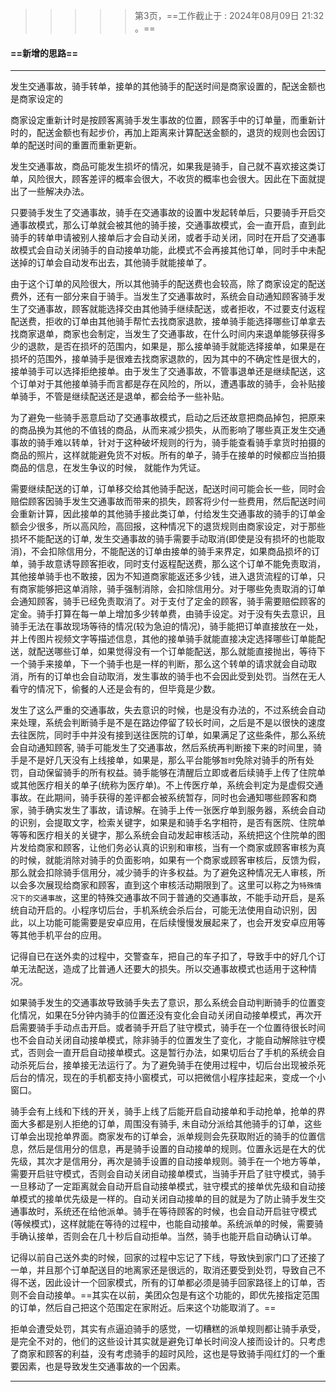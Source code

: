 > > > > > 第3页，==工作截止于 : 2024年08月09日 21:32 。==

#### ==新增的思路==

----

发生交通事故，骑手转单，接单的其他骑手的配送时间是商家设置的，配送金额也是商家设定的

商家设定重新计时是按顾客离骑手发生事故的位置，顾客手中的订单量，而重新计时的，配送金额也有起步价，再加上距离来计算配送金额的，退货的规则也会因订单的配送时间的重置而重新更新。

发生交通事故，商品可能发生损坏的情况，如果我是骑手，自己就不喜欢接这类订单，风险很大，顾客差评的概率会很大，不收货的概率也会很大。因此在下面就提出了一些解决办法。

只要骑手发生了交通事故，骑手在交通事故的设置中发起转单后，只要骑手开启交通事故模式，那么订单就会被其他的骑手接，交通事故模式，会一直开启，直到此骑手的转单申请被别人接单后才会自动关闭，或者手动关闭，同时在开启了交通事故模式会自动关闭骑手的自动接单功能，此模式不会再接其他订单，同时手中未配送掉的订单会自动发布出去，其他骑手就能接单了。

由于这个订单的风险很大，所以其他骑手的配送费也会较高，除了商家设定的配送费外，还有一部分来自于骑手。当发生了交通事故时，系统会自动通知顾客骑手发生了交通事故，顾客就能选择交由其他骑手继续配送，或者拒收，不过要支付返程配送费，拒收的订单由其他骑手帮忙去找商家退款，接单骑手能选择哪些订单拿去找商家退单，商家也会制定，当发生了交通事故，在什么时间内来退单能够获得多少的退款，是否在损坏的范围内，如果是，那么接单骑手就能选择接单，如果是在损坏的范围外，接单骑手是很难去找商家退款的，因为其中的不确定性是很大的，接单骑手可以选择拒绝接单。由于发生了交通事故，不管事退单还是继续配送，这个订单对于其他接单骑手而言都是存在风险的，所以，遭遇事故的骑手，会补贴接单骑手，不管是继续配送还是退单，都会给予一些补贴。

为了避免一些骑手恶意启动了交通事故模式，启动之后还故意把商品掉包，把原来的商品换为其他的不值钱的商品，从而来减少损失，从而影响了哪些真正发生交通事故的骑手难以转单，针对于这种破坏规则的行为，骑手能查看骑手拿货时拍摄的商品的照片，这样就能避免货不对板。所有的单子，骑手在接单的时候都应当拍摄商品的信息，在发生争议的时候， 就能作为凭证。

需要继续配送的订单，订单移交给其他骑手配送，配送时间可能会长一些，同时会赔偿顾客因骑手发生交通事故而带来的损失，顾客将少付一些费用，然后配送时间会重新计算，因此接单的其他骑手接此类订单，付给发生交通事故的骑手的订单金额会少很多，所以高风险，高回报，这种情况下的退货规则由商家设定，对于那些损坏不能配送的订单, 发生交通事故的骑手需要手动取消(即使是没有损坏的也能取消)，不会扣除信用分，不能配送的订单由接单的骑手来界定，如果商品损坏的订单，骑手故意诱导顾客拒收，同时支付返程配送费，那么这个订单不能免责取消，其他接单骑手也不敢接，因为不知道商家能返还多少钱，进入退货流程的订单，只有商家能够把这单消除，骑手强制消除，会扣除信用分。对于哪些免责取消的订单会通知顾客，骑手已经免责取消了。对于支付了定金的顾客，骑手需要赔偿顾客的定金。骑手打算在每一单上增加多少转单费，由骑手设定。对于没有失去意识，且骑手无法在事故现场等待的情况(较为急迫的情况)，骑手能把订单直接放在一处，并上传图片视频文字等描述信息，其他的接单骑手就能直接决定选择哪些订单能配送，就配送哪些订单，如果觉得没有一个订单能配送，那么就能直接抛出，等待下一个骑手来接单，下一个骑手也是一样的判断，那么这个转单的请求就会自动取消，所有的订单也会自动取消，发生事故的骑手也不会因此受到处罚。当然在无人看守的情况下，偷餐的人还是会有的，但毕竟是少数。

发生了这么严重的交通事故，失去意识的时候，也是没有办法的，不过系统会自动来处理，系统会判断骑手是不是在路边停留了较长时间，之后是不是以很快的速度去往医院，同时手中并没有接到送往医院的订单，如果满足了这些条件，那么系统会自动通知顾客, 骑手可能发生了交通事故，然后系统再判断接下来的时间里，骑手是不是好几天没有上线接单，如果是，那么平台能够`暂时`免除对骑手的所有处罚，自动保留骑手的所有权益。骑手能够在清醒后立即或者后续骑手上传了住院单或其他医疗相关的单子(统称为医疗单)。不上传医疗单，系统会判定为是虚假交通事故。在此期间，骑手获得的差评都会被系统暂存，同时也会通知哪些顾客和商家，骑手确实发生了事故，请谅解。在骑手上传一张医疗单到服务器，系统会自动的识别，会提取文字，检索关键字，如果是和骑手名字相符，是否有医院、住院单等等和医疗相关的关键字，那么系统会自动发起审核活动，系统把这个住院单的图片发给商家和顾客，让他们务必认真的识别和审核，当有一个商家或顾客审核为真的时候，就能消除对骑手的负面影响，如果有一个商家或顾客审核后，反馈为假，那么就会扣除骑手信用分，减少骑手的许多权益。为了避免这种情况无人审核，所以会多次展现给商家和顾客，直到这个审核活动期限到了。这里可以称之为`特殊情况下的交通事故`，这里的特殊交通事故不同于普通的交通事故，不能手动开启，是系统自动开启的。小程序切后台，手机系统会杀后台，可能无法使用自动识别，因此，以上功能可能需要是安卓应用，在后续慢慢发展起来了，也会开发安卓应用等等其他手机平台的应用。

记得自已在送外卖的过程中，交警查车，把自己的车子扣了，导致手中的好几个订单无法配送，造成了比普通人还要大的损失。所以交通事故模式也适用于这种情况。

如果骑手发生的交通事故导致骑手失去了意识，那么系统会自动判断骑手的位置变化情况，如果在5分钟内骑手的位置还没有变化会自动关闭自动接单模式，再次开启需要骑手手动点击开启。或者骑手开启了驻守模式，骑手在一个位置待很长时间也不会自动关闭自动接单模式，除非骑手的位置发生了变化，才能自动解除驻守模式，否则会一直开启自动接单模式。这是暂行办法，如果切后台了手机的系统会自动杀死后台，接单接无法运行了。为了避免骑手在使用过程中，切后台出现被杀死后台的情况，现在的手机都支持小窗模式，可以把微信小程序挂起来，变成一个小窗口。

骑手会有上线和下线的开关，骑手上线了后能开启自动接单和手动抢单，抢单的界面大多都是别人拒绝的订单，周围没有骑手, 未自动分派给其他骑手的订单，这些订单会出现抢单界面。商家发布的订单会，派单规则会先获取附近的骑手的位置信息，然后是信用分的信息，再是骑手设置的自动接单的规则。位置永远是在大的优先级，其次才是信用分，再次是骑手设置的自动接单规则。骑手在一个地方等单，需要开启驻守模式，否则会自动关闭自动接单模式，当骑手开启了驻守模式，骑手一旦移动了一定距离就会自动开启自动接单模式，驻守模式的接单优先级和自动接单模式的接单优先级是一样的。自动关闭自动接单的目的就是为了防止骑手发生交通事故时，系统还在给他派单。骑手在等待顾客的时候，也会自动开启驻守模式(等候模式)，这样就能在等待的过程中，也能自动接单。系统派单的时候，需要骑手确认接单，否则会在几十秒后自动拒单。当然，骑手也能开启自动确认订单。

记得以前自己送外卖的时候，回家的过程中忘记了下线，导致快到家门口了还接了一单，并且那个订单配送目的地离家还是很远的，取消还要受到处罚，导致自己不得不送，因此设计一个回家模式，所有的订单都必须是骑手回家路径上的订单，否则不会自动接单。==其实在以前，美团众包是有这个功能的，即优先接指定范围的订单，然后自己把这个范围定在家附近。后来这个功能取消了。==

拒单会遭受处罚，其实有点逼迫骑手的感觉，一切糟糕的派单规则都让骑手承受，是完全不对的，他们的这些设计其实就是避免订单长时间没人接而设计的。只考虑了商家和顾客的利益，没有考虑骑手的超时风险，这也是导致骑手闯红灯的一个重要因素，也是导致发生交通事故的一个因素。

----



